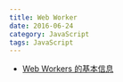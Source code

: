 ```yaml
---
title: Web Worker
date: 2016-06-24
category: JavaScript
tags: JavaScript
---
```


- [Web Workers 的基本信息](http://www.html5rocks.com/zh/tutorials/workers/basics/)
